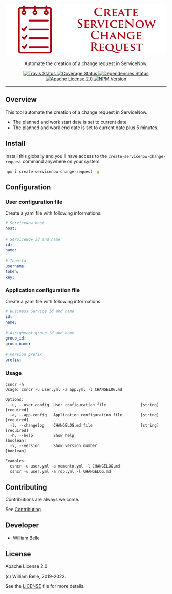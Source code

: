 <p align="center">
  <img alt="Create ServiceNow Change Request" src="https://raw.githubusercontent.com/innovativeinnovation/create-servicenow-change-request/master/docs/readme/readme-logo.png">
</p>

<p align="center">
  Automate the creation of a change request in ServiceNow.
</p>

<p align="center">
  <a href="https://travis-ci.org/innovativeinnovation/create-servicenow-change-request">
    <img alt="Travis Status" src="https://travis-ci.org/innovativeinnovation/create-servicenow-change-request.svg?branch=master">
  </a>
  <a href="https://coveralls.io/github/innovativeinnovation/create-servicenow-change-request?branch=master">
    <img alt="Coverage Status" src="https://coveralls.io/repos/github/innovativeinnovation/create-servicenow-change-request/badge.svg?branch=master"/>
  </a>
  <a href="https://david-dm.org/innovativeinnovation/create-servicenow-change-request">
    <img alt="Dependencies Status" src="https://david-dm.org/innovativeinnovation/create-servicenow-change-request/status.svg"/>
  </a>
  <a href="https://raw.githubusercontent.com/innovativeinnovation/create-servicenow-change-request/master/LICENSE">
    <img alt="Apache License 2.0" src="https://img.shields.io/badge/license-Apache%202.0-blue.svg">
  </a>
  <a href='https://www.npmjs.com/package/create-servicenow-change-request'>
    <img alt="NPM Version" src="https://img.shields.io/npm/v/create-servicenow-change-request.svg"/>
  </a>
</p>

---

Overview
--------

This tool automate the creation of a change request in ServiceNow.

* The planned and work start date is set to current date.
* The planned and work end date is set to current date plus 5 minutes.

Install
-------

Install this globally and you'll have access to the
`create-servicenow-change-request` command anywhere on your system.

```bash
npm i create-servicenow-change-request -g
```

Configuration
-------------

### User configuration file

Create a yaml file with following informations:

```yaml
# ServiceNow host
host:

# ServiceNow id and name
id:
name:

# Tequila
username:
token:
key:
```

### Application configuration file

Create a yaml file with following informations:

```yaml
# Business Service id and name
id:
name:

# Assignment group id and name
group_id:
group_name:

# Version prefix
prefix:
```

### Usage

```console
csncr -h
Usage: csncr -u user.yml -a app.yml -l CHANGELOG.md

Options:
  -u, --user-config  User configuration file               [string] [required]
  -a, --app-config   Application configuration file        [string] [required]
  -l, --changelog    CHANGELOG.md file                     [string] [required]
  -h, --help         Show help                                       [boolean]
  -v, --version      Show version number                             [boolean]

Examples:
  csncr -u user.yml -a memento.yml -l CHANGELOG.md
  csncr -u user.yml -a rdp.yml -l CHANGELOG.md
```

Contributing
------------

Contributions are always welcome.

See [Contributing](CONTRIBUTING.md).

Developer
---------

  * [William Belle](https://github.com/williambelle)

License
-------

Apache License 2.0

(c) William Belle, 2019-2022.

See the [LICENSE](LICENSE) file for more details.
